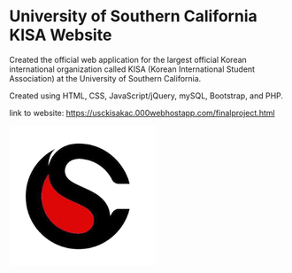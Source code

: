 # University of Southern California KISA Website
Created the official web application for the largest official Korean international organization called KISA (Korean International Student Association) at the University of Southern California.

Created using HTML, CSS, JavaScript/jQuery, mySQL, Bootstrap, and PHP.

link to website:
https://usckisakac.000webhostapp.com/finalproject.html


![kisalogo](img/kisa_logo.png)
